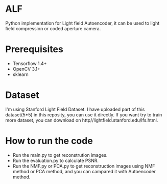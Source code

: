# ALF
Python implementation for Light field Autoencoder, it can be used to light field compression or coded aperture camera.

# Prerequisites
* Tensorflow 1.4+
* OpenCV 3.1+
* sklearn 

# Dataset
I'm using Stanford Light Field Dataset. I have uploaded part of this dataset(5*5) in this reposity, you can use it directly. 
If you want try to train more dataset, you can download on http//lightfield.stanford.edu/lfs.html.

# How to run the code
* Run the main.py to get reconstrution images.
* Run the evaluation.py to calculate PSNR.
* Run the NMF.py or PCA.py to get reconstruction images using NMF method or PCA method, and you can campared it with Autoencoder method.
